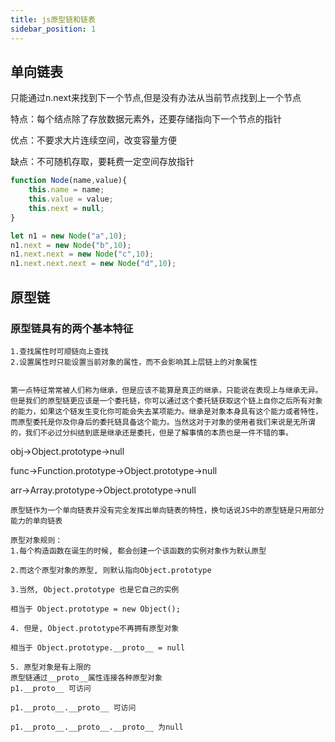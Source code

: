```yaml
---
title: js原型链和链表
sidebar_position: 1
---
```


## 单向链表
只能通过n.next来找到下一个节点,但是没有办法从当前节点找到上一个节点

特点：每个结点除了存放数据元素外，还要存储指向下一个节点的指针

优点：不要求大片连续空间，改变容量方便

缺点：不可随机存取，要耗费一定空间存放指针
```js
function Node(name,value){
	this.name = name;
	this.value = value;
	this.next = null;
}

let n1 = new Node("a",10);
n1.next = new Node("b",10);
n1.next.next = new Node("c",10);
n1.next.next.next = new Node("d",10);
```

## 原型链
### 原型链具有的两个基本特征
```
1.查找属性时可顺链向上查找
2.设置属性时只能设置当前对象的属性，而不会影响其上层链上的对象属性


第一点特征常常被人们称为继承，但是应该不能算是真正的继承，只能说在表现上与继承无异。
但是我们的原型链更应该是一个委托链，你可以通过这个委托链获取这个链上自你之后所有对象的能力，如果这个链发生变化你可能会失去某项能力。继承是对象本身具有这个能力或者特性，而原型委托是你及你身后的委托链具备这个能力。当然这对于对象的使用者我们来说是无所谓的，我们不必过分纠结到底是继承还是委托，但是了解事情的本质也是一件不错的事。
```

obj->Object.prototype->null

func->Function.prototype->Object.prototype->null

arr->Array.prototype->Object.prototype->null

```
原型链作为一个单向链表并没有完全发挥出单向链表的特性，换句话说JS中的原型链是只用部分能力的单向链表

原型对象规则：
1.每个构造函数在诞生的时候, 都会创建一个该函数的实例对象作为默认原型

2.而这个原型对象的原型, 则默认指向Object.prototype

3.当然, Object.prototype 也是它自己的实例

相当于 Object.prototype = new Object();

4. 但是, Object.prototype不再拥有原型对象

相当于 Object.prototype.__proto__ = null

5. 原型对象是有上限的
原型链通过__proto__属性连接各种原型对象
p1.__proto__ 可访问

p1.__proto__.__proto__ 可访问

p1.__proto__.__proto__.__proto__ 为null
```
